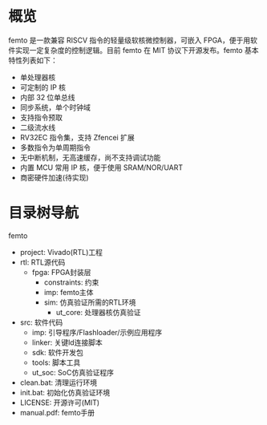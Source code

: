 # 概览
femto 是一款兼容 RISCV 指令的轻量级软核微控制器，可嵌入 FPGA，便于用软件实现一定复杂度的控制逻辑。目前 femto 在 MIT 协议下开源发布。femto 基本特性列表如下：
- 单处理器核
- 可定制的 IP 核
- 内部 32 位单总线
- 同步系统，单个时钟域
- 支持指令预取
- 二级流水线
- RV32EC 指令集，支持 Zfencei 扩展
- 多数指令为单周期指令
- 无中断机制，无高速缓存，尚不支持调试功能
- 内置 MCU 常用 IP 核，便于使用 SRAM/NOR/UART
- 商密硬件加速(待实现)

# 目录树导航

femto
- project: Vivado(RTL)工程
- rtl: RTL源代码
  - fpga: FPGA封装层
    - constraints: 约束
    - imp: femto主体
    - sim: 仿真验证所需的RTL环境
      - ut_core: 处理器核仿真验证
- src: 软件代码
  - imp: 引导程序/Flashloader/示例应用程序
  - linker: 关键ld连接脚本
  - sdk: 软件开发包
  - tools: 脚本工具
  - ut_soc: SoC仿真验证程序
- clean.bat: 清理运行环境
- init.bat: 初始化仿真验证环境
- LICENSE: 开源许可(MIT)
- manual.pdf: femto手册
